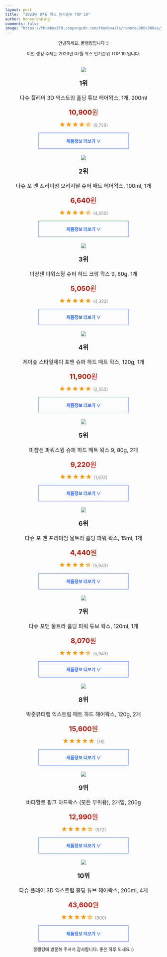 ```yaml
---
layout: post
title:  "2023년 07월 왁스 인기순위 TOP 10"
author: honeyranking
comments: false
image: "https://thumbnail9.coupangcdn.com/thumbnails/remote/300x300ex/image/retail/images/8237743940964630-f24cac60-a74d-4b41-b5aa-3a6ca1dfb711.jpg"
---
```

<p style="text-align: center;">안녕하세요. 꿀랭킹입니다 :)</p>
<p style="text-align: center;">이번 랭킹 주제는 2023년 07월 왁스 인기순위 TOP 10 입니다.</p><center><img src="https://thumbnail9.coupangcdn.com/thumbnails/remote/300x300ex/image/retail/images/8237743940964630-f24cac60-a74d-4b41-b5aa-3a6ca1dfb711.jpg" style="margin-top:20px" /></center><p style="text-align: center; font-size: 20px"><b>1위</b></p><p style="text-align: center; font-size: 17px">다슈 플레이 3D 익스트림 홀딩 튜브 헤어왁스, 1개, 200ml</p><p style="text-align: center;"><span style="color: #b61800; font-size: 22px;"><b>10,900</b>원</span></p><p style="text-align: center;"><span style="color: #ff9600; font-size: 20px;">★★★★☆ </span><span style="color: #878787;">(9,729)</span></p><center><a href="https://link.coupang.com/a/2TFbz"><div style="font-size: 14px; display: inline-block; padding: 15px 90px; color: #346aff; border-radius: 2px; border: 1px solid #346aff; cursor: pointer;"><b>제품정보 더보기 &or;</b></div></a></center><center><img src="https://thumbnail9.coupangcdn.com/thumbnails/remote/300x300ex/image/retail/images/7808534132707219-827174e9-3ac5-45a2-85fc-aafbd6cda821.jpg" style="margin-top:20px" /></center><p style="text-align: center; font-size: 20px"><b>2위</b></p><p style="text-align: center; font-size: 17px">다슈 포 맨 프리미엄 오리지널 슈퍼 매트 헤어왁스, 100ml, 1개</p><p style="text-align: center;"><span style="color: #b61800; font-size: 22px;"><b>6,640</b>원</span></p><p style="text-align: center;"><span style="color: #ff9600; font-size: 20px;">★★★★☆ </span><span style="color: #878787;">(4,650)</span></p><center><a href="https://link.coupang.com/a/2TFbB"><div style="font-size: 14px; display: inline-block; padding: 15px 90px; color: #346aff; border-radius: 2px; border: 1px solid #346aff; cursor: pointer;"><b>제품정보 더보기 &or;</b></div></a></center><center><img src="https://thumbnail7.coupangcdn.com/thumbnails/remote/300x300ex/image/retail/images/7972265255094627-bb042e7e-8ffc-4756-975a-3f08b791ac3c.png" style="margin-top:20px" /></center><p style="text-align: center; font-size: 20px"><b>3위</b></p><p style="text-align: center; font-size: 17px">미쟝센 파워스윙 슈퍼 하드 크림 왁스 9, 80g, 1개</p><p style="text-align: center;"><span style="color: #b61800; font-size: 22px;"><b>5,050</b>원</span></p><p style="text-align: center;"><span style="color: #ff9600; font-size: 20px;">★★★★★ </span><span style="color: #878787;">(4,323)</span></p><center><a href="https://link.coupang.com/a/2TFbC"><div style="font-size: 14px; display: inline-block; padding: 15px 90px; color: #346aff; border-radius: 2px; border: 1px solid #346aff; cursor: pointer;"><b>제품정보 더보기 &or;</b></div></a></center><center><img src="https://thumbnail6.coupangcdn.com/thumbnails/remote/300x300ex/image/retail/images/3491255189614989-dd182cd6-3974-4961-b6dd-ad25b645323f.jpg" style="margin-top:20px" /></center><p style="text-align: center; font-size: 20px"><b>4위</b></p><p style="text-align: center; font-size: 17px">제이숲 스타일제이 포맨 슈퍼 하드 매트 왁스, 120g, 1개</p><p style="text-align: center;"><span style="color: #b61800; font-size: 22px;"><b>11,900</b>원</span></p><p style="text-align: center;"><span style="color: #ff9600; font-size: 20px;">★★★★★ </span><span style="color: #878787;">(2,553)</span></p><center><a href="https://link.coupang.com/a/2TFbE"><div style="font-size: 14px; display: inline-block; padding: 15px 90px; color: #346aff; border-radius: 2px; border: 1px solid #346aff; cursor: pointer;"><b>제품정보 더보기 &or;</b></div></a></center><center><img src="https://thumbnail9.coupangcdn.com/thumbnails/remote/300x300ex/image/retail/images/7876974570823436-0ebec632-ae81-43cb-a878-51b854f0d315.crdownload" style="margin-top:20px" /></center><p style="text-align: center; font-size: 20px"><b>5위</b></p><p style="text-align: center; font-size: 17px">미쟝센 파워스윙 슈퍼 하드 매트 왁스 9, 80g, 2개</p><p style="text-align: center;"><span style="color: #b61800; font-size: 22px;"><b>9,220</b>원</span></p><p style="text-align: center;"><span style="color: #ff9600; font-size: 20px;">★★★★★ </span><span style="color: #878787;">(1,674)</span></p><center><a href="https://link.coupang.com/a/2TFbF"><div style="font-size: 14px; display: inline-block; padding: 15px 90px; color: #346aff; border-radius: 2px; border: 1px solid #346aff; cursor: pointer;"><b>제품정보 더보기 &or;</b></div></a></center><center><img src="https://thumbnail10.coupangcdn.com/thumbnails/remote/300x300ex/image/retail/images/883608633516713-254e5a67-52f1-4dbf-b3da-2dae50390157.jpg" style="margin-top:20px" /></center><p style="text-align: center; font-size: 20px"><b>6위</b></p><p style="text-align: center; font-size: 17px">다슈 포 맨 프리미엄 울트라 홀딩 파워 왁스, 15ml, 1개</p><p style="text-align: center;"><span style="color: #b61800; font-size: 22px;"><b>4,440</b>원</span></p><p style="text-align: center;"><span style="color: #ff9600; font-size: 20px;">★★★★☆ </span><span style="color: #878787;">(5,943)</span></p><center><a href="https://link.coupang.com/a/2TFbH"><div style="font-size: 14px; display: inline-block; padding: 15px 90px; color: #346aff; border-radius: 2px; border: 1px solid #346aff; cursor: pointer;"><b>제품정보 더보기 &or;</b></div></a></center><center><img src="https://thumbnail9.coupangcdn.com/thumbnails/remote/300x300ex/image/retail/images/3838091251036349-126db6ba-ec0a-4113-9654-11c098ce056e.jpg" style="margin-top:20px" /></center><p style="text-align: center; font-size: 20px"><b>7위</b></p><p style="text-align: center; font-size: 17px">다슈 포맨 울트라 홀딩 파워 튜브 왁스, 120ml, 1개</p><p style="text-align: center;"><span style="color: #b61800; font-size: 22px;"><b>8,070</b>원</span></p><p style="text-align: center;"><span style="color: #ff9600; font-size: 20px;">★★★★☆ </span><span style="color: #878787;">(5,943)</span></p><center><a href="https://link.coupang.com/a/2TFbI"><div style="font-size: 14px; display: inline-block; padding: 15px 90px; color: #346aff; border-radius: 2px; border: 1px solid #346aff; cursor: pointer;"><b>제품정보 더보기 &or;</b></div></a></center><center><img src="https://thumbnail10.coupangcdn.com/thumbnails/remote/300x300ex/image/retail/images/2020/10/30/18/8/d39e73d6-e807-474b-a6bc-4d7238d59612.jpg" style="margin-top:20px" /></center><p style="text-align: center; font-size: 20px"><b>8위</b></p><p style="text-align: center; font-size: 17px">박준뷰티랩 익스트림 매트 하드 헤어왁스, 120g, 2개</p><p style="text-align: center;"><span style="color: #b61800; font-size: 22px;"><b>15,600</b>원</span></p><p style="text-align: center;"><span style="color: #ff9600; font-size: 20px;">★★★★★ </span><span style="color: #878787;">(78)</span></p><center><a href="https://link.coupang.com/a/2TFbK"><div style="font-size: 14px; display: inline-block; padding: 15px 90px; color: #346aff; border-radius: 2px; border: 1px solid #346aff; cursor: pointer;"><b>제품정보 더보기 &or;</b></div></a></center><center><img src="https://thumbnail8.coupangcdn.com/thumbnails/remote/300x300ex/image/retail/images/3642856059864299-cfea4c5a-f014-4ceb-a387-f9c2cfcf8f66.jpg" style="margin-top:20px" /></center><p style="text-align: center; font-size: 20px"><b>9위</b></p><p style="text-align: center; font-size: 17px">비타할로 핑크 하드왁스 (모든 부위용), 2개입, 200g</p><p style="text-align: center;"><span style="color: #b61800; font-size: 22px;"><b>12,990</b>원</span></p><p style="text-align: center;"><span style="color: #ff9600; font-size: 20px;">★★★★☆ </span><span style="color: #878787;">(572)</span></p><center><a href="https://www.coupang.com/vp/products/6570541682?itemId=14747319681&q=%EC%99%81%EC%8A%A4&sourceType=search&searchId=bad0df5ea28046f7a648ef92c6b089ed"><div style="font-size: 14px; display: inline-block; padding: 15px 90px; color: #346aff; border-radius: 2px; border: 1px solid #346aff; cursor: pointer;"><b>제품정보 더보기 &or;</b></div></a></center><center><img src="https://thumbnail9.coupangcdn.com/thumbnails/remote/300x300ex/image/retail/images/efa11417-ece2-486a-8c6d-6ead29a70afd2885601067456263812.png" style="margin-top:20px" /></center><p style="text-align: center; font-size: 20px"><b>10위</b></p><p style="text-align: center; font-size: 17px">다슈 플레이 3D 익스트림 홀딩 튜브 헤어왁스, 200ml, 4개</p><p style="text-align: center;"><span style="color: #b61800; font-size: 22px;"><b>43,600</b>원</span></p><p style="text-align: center;"><span style="color: #ff9600; font-size: 20px;">★★★★☆ </span><span style="color: #878787;">(900)</span></p><center><a href="https://link.coupang.com/a/2TFbL"><div style="font-size: 14px; display: inline-block; padding: 15px 90px; color: #346aff; border-radius: 2px; border: 1px solid #346aff; cursor: pointer;"><b>제품정보 더보기 &or;</b></div></a></center><p style="text-align: center;">꿀랭킹에 방문해 주셔서 감사합니다. 좋은 하루 되세요 :)</p>